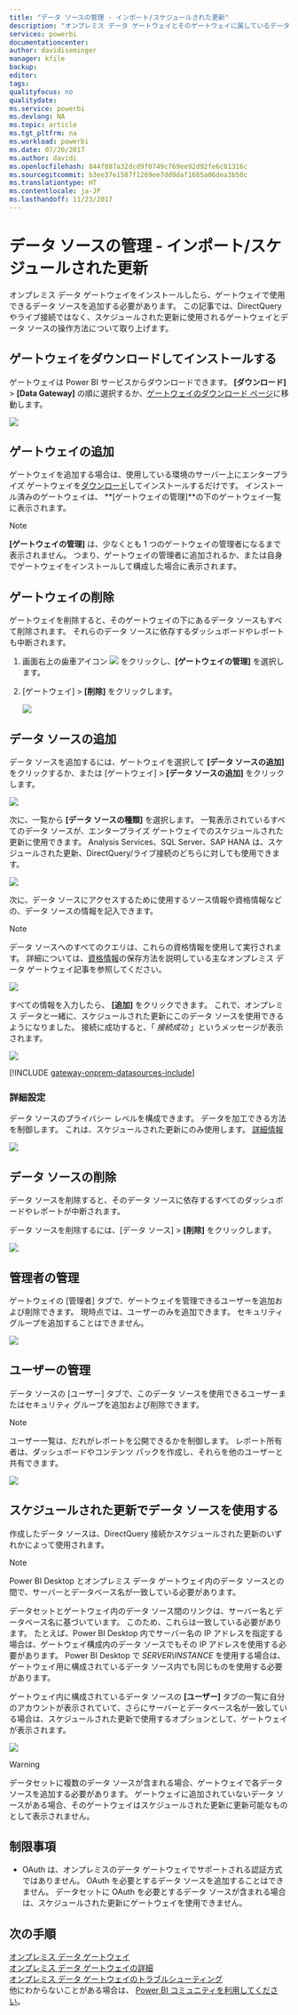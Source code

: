 ```yaml
---
title: "データ ソースの管理 - インポート/スケジュールされた更新"
description: "オンプレミス データ ゲートウェイとそのゲートウェイに属しているデータ ソースを管理する方法。 この記事は、インポート/スケジュールされた更新で使用できるデータ ソースにのみ適用されます。"
services: powerbi
documentationcenter: 
author: davidiseminger
manager: kfile
backup: 
editor: 
tags: 
qualityfocus: no
qualitydate: 
ms.service: powerbi
ms.devlang: NA
ms.topic: article
ms.tgt_pltfrm: na
ms.workload: powerbi
ms.date: 07/20/2017
ms.author: davidi
ms.openlocfilehash: 844f887a32dcd9f0749c769ee92d92fe6c81316c
ms.sourcegitcommit: b3ee37e1587f1269ee7dd9daf1685a06dea3b50c
ms.translationtype: HT
ms.contentlocale: ja-JP
ms.lasthandoff: 11/23/2017
---
```

# <a name="manage-your-data-source---importscheduled-refresh"></a>データ ソースの管理 - インポート/スケジュールされた更新
オンプレミス データ ゲートウェイをインストールしたら、ゲートウェイで使用できるデータ ソースを追加する必要があります。 この記事では、DirectQuery やライブ接続ではなく、スケジュールされた更新に使用されるゲートウェイとデータ ソースの操作方法について取り上げます。

## <a name="download-and-install-the-gateway"></a>ゲートウェイをダウンロードしてインストールする
ゲートウェイは Power BI サービスからダウンロードできます。 **[ダウンロード]** > **[Data Gateway]** の順に選択するか、[ゲートウェイのダウンロード ページ](https://go.microsoft.com/fwlink/?LinkId=698861)に移動します。

![](media/service-gateway-enterprise-manage-scheduled-refresh/powerbi-download-data-gateway.png)

## <a name="add-a-gateway"></a>ゲートウェイの追加
ゲートウェイを追加する場合は、使用している環境のサーバー上にエンタープライズ ゲートウェイを[ダウンロード](https://go.microsoft.com/fwlink/?LinkId=698863)してインストールするだけです。 インストール済みのゲートウェイは、 **[ゲートウェイの管理]**の下のゲートウェイ一覧に表示されます。

> [!NOTE]
> **[ゲートウェイの管理]** は、少なくとも 1 つのゲートウェイの管理者になるまで表示されません。 つまり、ゲートウェイの管理者に追加されるか、または自身でゲートウェイをインストールして構成した場合に表示されます。
> 
> 

## <a name="remove-a-gateway"></a>ゲートウェイの削除
ゲートウェイを削除すると、そのゲートウェイの下にあるデータ ソースもすべて削除されます。  それらのデータ ソースに依存するダッシュボードやレポートも中断されます。

1. 画面右上の歯車アイコン ![](media/service-gateway-enterprise-manage-scheduled-refresh/pbi_gearicon.png) をクリックし、**[ゲートウェイの管理]** を選択します。
2. [ゲートウェイ] > **[削除]** をクリックします。
   
   ![](media/service-gateway-enterprise-manage-scheduled-refresh/datasourcesettings7.png)

## <a name="add-a-data-source"></a>データ ソースの追加
データ ソースを追加するには、ゲートウェイを選択して **[データ ソースの追加]** をクリックするか、または [ゲートウェイ] > **[データ ソースの追加]** をクリックします。

![](media/service-gateway-enterprise-manage-scheduled-refresh/datasourcesettings1.png)

次に、一覧から **[データ ソースの種類]** を選択します。 一覧表示されているすべてのデータ ソースが、エンタープライズ ゲートウェイでのスケジュールされた更新に使用できます。 Analysis Services、SQL Server、SAP HANA は、スケジュールされた更新、DirectQuery/ライブ接続のどちらに対しても使用できます。

![](media/service-gateway-enterprise-manage-scheduled-refresh/datasourcesettings2.png)

次に、データ ソースにアクセスするために使用するソース情報や資格情報などの、データ ソースの情報を記入できます。

> [!NOTE]
> データ ソースへのすべてのクエリは、これらの資格情報を使用して実行されます。 詳細については、[資格情報](service-gateway-onprem.md#credentials)の保存方法を説明している主なオンプレミス データ ゲートウェイ記事を参照してください。
> 
> 

![](media/service-gateway-enterprise-manage-scheduled-refresh/datasourcesettings3-oracle.png)

すべての情報を入力したら、 **[追加]** をクリックできます。  これで、オンプレミス データと一緒に、スケジュールされた更新にこのデータ ソースを使用できるようになりました。 接続に成功すると、「 *接続成功* 」というメッセージが表示されます。

![](media/service-gateway-enterprise-manage-scheduled-refresh/datasourcesettings4.png)

<!-- Shared Install steps Include -->
[!INCLUDE [gateway-onprem-datasources-include](./includes/gateway-onprem-datasources-include.md)]

### <a name="advanced-settings"></a>詳細設定
データ ソースのプライバシー レベルを構成できます。 データを加工できる方法を制御します。 これは、スケジュールされた更新にのみ使用します。 [詳細情報](https://support.office.com/article/Privacy-levels-Power-Query-CC3EDE4D-359E-4B28-BC72-9BEE7900B540)

![](media/service-gateway-enterprise-manage-scheduled-refresh/datasourcesettings9.png)

## <a name="remove-a-data-source"></a>データ ソースの削除
データ ソースを削除すると、そのデータ ソースに依存するすべてのダッシュボードやレポートが中断されます。  

データ ソースを削除するには、[データ ソース] > **[削除]** をクリックします。

![](media/service-gateway-enterprise-manage-scheduled-refresh/datasourcesettings6.png)

## <a name="manage-administrators"></a>管理者の管理
ゲートウェイの [管理者] タブで、ゲートウェイを管理できるユーザーを追加および削除できます。 現時点では、ユーザーのみを追加できます。 セキュリティ グループを追加することはできません。

![](media/service-gateway-enterprise-manage-scheduled-refresh/datasourcesettings8.png)

## <a name="manage-users"></a>ユーザーの管理
データ ソースの [ユーザー] タブで、このデータ ソースを使用できるユーザーまたはセキュリティ グループを追加および削除できます。

> [!NOTE]
> ユーザー一覧は、だれがレポートを公開できるかを制御します。 レポート所有者は、ダッシュボードやコンテンツ パックを作成し、それらを他のユーザーと共有できます。
> 
> 

![](media/service-gateway-enterprise-manage-scheduled-refresh/datasourcesettings5.png)

## <a name="using-the-data-source-for-scheduled-refresh"></a>スケジュールされた更新でデータ ソースを使用する
作成したデータ ソースは、DirectQuery 接続かスケジュールされた更新のいずれかによって使用されます。

> [!NOTE]
> Power BI Desktop とオンプレミス データ ゲートウェイ内のデータ ソースとの間で、サーバーとデータベース名が一致している必要があります。
> 
> 

データセットとゲートウェイ内のデータ ソース間のリンクは、サーバー名とデータベース名に基づいています。 このため、これらは一致している必要があります。 たとえば、Power BI Desktop 内でサーバー名の IP アドレスを指定する場合は、ゲートウェイ構成内のデータ ソースでもその IP アドレスを使用する必要があります。 Power BI Desktop で *SERVER\INSTANCE* を使用する場合は、ゲートウェイ用に構成されているデータ ソース内でも同じものを使用する必要があります。

ゲートウェイ内に構成されているデータ ソースの **[ユーザー]** タブの一覧に自分のアカウントが表示されていて、さらにサーバーとデータベース名が一致している場合は、スケジュールされた更新で使用するオプションとして、ゲートウェイが表示されます。

![](media/service-gateway-enterprise-manage-scheduled-refresh/powerbi-gateway-enterprise-schedule-refresh.png)

> [!WARNING]
> データセットに複数のデータ ソースが含まれる場合、ゲートウェイで各データ ソースを追加する必要があります。 ゲートウェイに追加されていないデータ ソースがある場合、そのゲートウェイはスケジュールされた更新に更新可能なものとして表示されません。
> 
> 

## <a name="limitations"></a>制限事項
* OAuth は、オンプレミスのデータ ゲートウェイでサポートされる認証方式ではありません。 OAuth を必要とするデータ ソースを追加することはできません。 データセットに OAuth を必要とするデータ ソースが含まれる場合は、スケジュールされた更新にゲートウェイを使用できません。

## <a name="next-steps"></a>次の手順
[オンプレミス データ ゲートウェイ](service-gateway-onprem.md)  
[オンプレミス データ ゲートウェイの詳細](service-gateway-onprem-indepth.md)  
[オンプレミス データ ゲートウェイのトラブルシューティング](service-gateway-onprem-tshoot.md)  
他にわからないことがある場合は、 [Power BI コミュニティを利用してください](http://community.powerbi.com/)。

